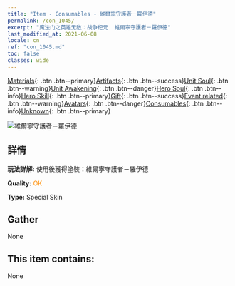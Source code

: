 ```yaml
---
title: "Item - Consumables - 維爾寧守護者－羅伊德"
permalink: /con_1045/
excerpt: "魔法门之英雄无敌：战争纪元  維爾寧守護者－羅伊德"
last_modified_at: 2021-06-08
locale: cn
ref: "con_1045.md"
toc: false
classes: wide
---
```

 [Materials](/ItemsCN/){: .btn .btn--primary}[Artifacts](/ItemsCN/Artifacts/){: .btn .btn--success}[Unit Soul](/ItemsCN/UnitSoul/){: .btn .btn--warning}[Unit Awakening](/ItemsCN/UnitAwakening/){: .btn .btn--danger}[Hero Soul](/ItemsCN/HeroSoul/){: .btn .btn--info}[Hero Skill](/ItemsCN/HeroSkill/){: .btn .btn--primary}[Gift](/ItemsCN/Gift/){: .btn .btn--success}[Event related](/ItemsCN/Events/){: .btn .btn--warning}[Avatars](/ItemsCN/Avatars/){: .btn .btn--danger}[Consumables](/ItemsCN/Consumables/){: .btn .btn--info}[Unknown](/ItemsCN/Unknown/){: .btn .btn--primary}

 ![維爾寧守護者－羅伊德](/images/h/h_Ryland4.jpg)

## 詳情
 **玩法詳解:** 使用後獲得塗裝：維爾寧守護者－羅伊德

 **Quality:** <span style="color: #FF8C00">OK</span>

 **Type:** Special Skin

## Gather

  None

## This item contains:

  None

